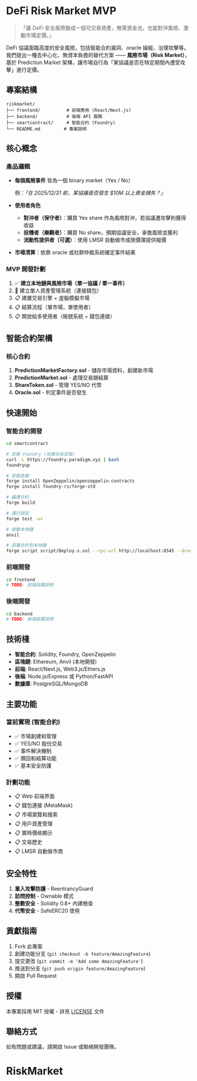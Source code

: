 # DeFi Risk Market MVP

> 「讓 DeFi 安全風險變成一個可交易資產，無需資金池，也能對沖風險、激勵市場定價。」

DeFi 協議面臨高度的安全風險，包括智能合約漏洞、oracle 操縱、治理攻擊等。我們提出一種去中心化、無資本負擔的替代方案 —— **風險市場（Risk Market）**，基於 Prediction Market 架構，讓市場自行為「某協議是否在特定期間內遭受攻擊」進行定價。

## 專案結構

```
riskmarket/
├── frontend/          # 前端應用 (React/Next.js)
├── backend/           # 後端 API 服務
├── smartcontract/     # 智能合約 (Foundry)
└── README.md         # 專案說明
```

## 核心概念

### 產品邏輯

- **每個風險事件** 皆為一個 binary market（Yes / No）
  
  例：*「在 2025/12/31 前，某協議是否發生 $10M 以上資金損失？」*

- **使用者角色**
  - **對沖者（保守者）**：購買 Yes share 作為風險對沖，若協議遭攻擊則獲得收益
  - **投機者（樂觀者）**：購買 No share，預期協議安全，承擔風險並獲利
  - **流動性提供者（可選）**：使用 LMSR 自動做市或限價簿提供報價

- **市場清算**：依靠 oracle 或社群仲裁系統確定事件結果

### MVP 開發計劃

1. ✅ **建立本地鏈與風險市場（單一協議 / 單一事件）**
2. 🔄 建立單人資產管理系統（連接錢包）
3. 📋 建置交易引擎 + 虛擬模擬市場
4. 📋 結算流程（單市場，單使用者）
5. 📋 開放給多使用者（帳號系統 + 錢包連接）

## 智能合約架構

### 核心合約

1. **PredictionMarketFactory.sol** - 儲存市場資料，創建新市場
2. **PredictionMarket.sol** - 處理交易跟結算
3. **ShareToken.sol** - 管理 YES/NO 代幣
4. **Oracle.sol** - 判定事件是否發生

## 快速開始

### 智能合約開發

```bash
cd smartcontract

# 安裝 Foundry (如果尚未安裝)
curl -L https://foundry.paradigm.xyz | bash
foundryup

# 安裝依賴
forge install OpenZeppelin/openzeppelin-contracts
forge install foundry-rs/forge-std

# 編譯合約
forge build

# 運行測試
forge test -vv

# 啟動本地鏈
anvil

# 部署合約到本地鏈
forge script script/Deploy.s.sol --rpc-url http://localhost:8545 --broadcast
```

### 前端開發

```bash
cd frontend
# TODO: 前端設置說明
```

### 後端開發

```bash
cd backend
# TODO: 後端設置說明
```

## 技術棧

- **智能合約**: Solidity, Foundry, OpenZeppelin
- **區塊鏈**: Ethereum, Anvil (本地開發)
- **前端**: React/Next.js, Web3.js/Ethers.js
- **後端**: Node.js/Express 或 Python/FastAPI
- **數據庫**: PostgreSQL/MongoDB

## 主要功能

### 當前實現 (智能合約)

- ✅ 市場創建和管理
- ✅ YES/NO 股份交易
- ✅ 事件解決機制
- ✅ 贖回和結算功能
- ✅ 基本安全防護

### 計劃功能

- 📋 Web 前端界面
- 📋 錢包連接 (MetaMask)
- 📋 市場瀏覽和搜索
- 📋 用戶資產管理
- 📋 實時價格顯示
- 📋 交易歷史
- 📋 LMSR 自動做市商

## 安全特性

1. **重入攻擊防護** - ReentrancyGuard
2. **訪問控制** - Ownable 模式
3. **整數安全** - Solidity 0.8+ 內建檢查
4. **代幣安全** - SafeERC20 使用

## 貢獻指南

1. Fork 此專案
2. 創建功能分支 (`git checkout -b feature/AmazingFeature`)
3. 提交更改 (`git commit -m 'Add some AmazingFeature'`)
4. 推送到分支 (`git push origin feature/AmazingFeature`)
5. 開啟 Pull Request

## 授權

本專案採用 MIT 授權 - 詳見 [LICENSE](LICENSE) 文件

## 聯絡方式

如有問題或建議，請開啟 Issue 或聯絡開發團隊。
# RiskMarket
